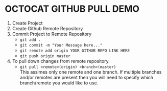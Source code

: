 # OCTOCAT GITHUB PULL DEMO

1. Create Project
2. Create Github Remote Repository
3. Commit Project to Remote Repository
    - `git add .`
    - `git commit -m "Your Message here..."`
    - `git remote add origin YOUR GITHUB REPO LINK HERE`
    - `git push origin master`
4. To pull down changes from remote repository.
    - `git pull <remote>(origin) <branch>(master)`\
    This assimes only one remote and one branch. If multiple branches and/or remotes are present then you will need to specify which branch/remote you would like to use. 